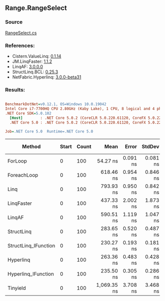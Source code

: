 ﻿## Range.RangeSelect

### Source
[RangeSelect.cs](../LinqBenchmarks/Range/RangeSelect.cs)

### References:
- Cistern.ValueLinq: [0.1.14](https://www.nuget.org/packages/Cistern.ValueLinq/0.1.14)
- JM.LinqFaster: [1.1.2](https://www.nuget.org/packages/JM.LinqFaster/1.1.2)
- LinqAF: [3.0.0.0](https://www.nuget.org/packages/LinqAF/3.0.0.0)
- StructLinq.BCL: [0.25.3](https://www.nuget.org/packages/StructLinq.BCL/0.25.3)
- NetFabric.Hyperlinq: [3.0.0-beta31](https://www.nuget.org/packages/NetFabric.Hyperlinq/3.0.0-beta31)

### Results:
``` ini

BenchmarkDotNet=v0.12.1, OS=Windows 10.0.19042
Intel Core i7-7700HQ CPU 2.80GHz (Kaby Lake), 1 CPU, 8 logical and 4 physical cores
.NET Core SDK=5.0.102
  [Host]        : .NET Core 5.0.2 (CoreCLR 5.0.220.61120, CoreFX 5.0.220.61120), X64 RyuJIT
  .NET Core 5.0 : .NET Core 5.0.2 (CoreCLR 5.0.220.61120, CoreFX 5.0.220.61120), X64 RyuJIT

Job=.NET Core 5.0  Runtime=.NET Core 5.0  

```
|               Method | Start | Count |        Mean |    Error |   StdDev | Ratio | RatioSD |  Gen 0 | Gen 1 | Gen 2 | Allocated |
|--------------------- |------ |------ |------------:|---------:|---------:|------:|--------:|-------:|------:|------:|----------:|
|              ForLoop |     0 |   100 |    54.27 ns | 0.091 ns | 0.081 ns |  1.00 |    0.00 |      - |     - |     - |         - |
|          ForeachLoop |     0 |   100 |   618.46 ns | 0.954 ns | 0.846 ns | 11.40 |    0.02 | 0.0172 |     - |     - |      56 B |
|                 Linq |     0 |   100 |   793.93 ns | 0.950 ns | 0.842 ns | 14.63 |    0.03 | 0.0277 |     - |     - |      88 B |
|           LinqFaster |     0 |   100 |   437.33 ns | 2.002 ns | 1.873 ns |  8.06 |    0.04 | 0.2699 |     - |     - |     848 B |
|               LinqAF |     0 |   100 |   590.51 ns | 1.119 ns | 1.047 ns | 10.88 |    0.02 |      - |     - |     - |         - |
|           StructLinq |     0 |   100 |   283.65 ns | 0.520 ns | 0.487 ns |  5.23 |    0.01 | 0.0076 |     - |     - |      24 B |
| StructLinq_IFunction |     0 |   100 |   230.27 ns | 0.193 ns | 0.181 ns |  4.24 |    0.01 |      - |     - |     - |         - |
|            Hyperlinq |     0 |   100 |   263.36 ns | 0.483 ns | 0.428 ns |  4.85 |    0.01 |      - |     - |     - |         - |
|  Hyperlinq_IFunction |     0 |   100 |   235.50 ns | 0.305 ns | 0.286 ns |  4.34 |    0.01 |      - |     - |     - |         - |
|             Tinyield |     0 |   100 | 1,069.35 ns | 3.708 ns | 3.468 ns | 19.70 |    0.07 | 0.1183 |     - |     - |     376 B |
